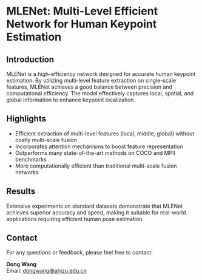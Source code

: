 # MLENet: Multi-Level Efficient Network for Human Keypoint Estimation

## Introduction

MLENet is a high-efficiency network designed for accurate human keypoint estimation. By utilizing multi-level feature extraction on single-scale features, MLENet achieves a good balance between precision and computational efficiency. The model effectively captures local, spatial, and global information to enhance keypoint localization.

## Highlights

- Efficient extraction of multi-level features (local, middle, global) without costly multi-scale fusion  
- Incorporates attention mechanisms to boost feature representation  
- Outperforms many state-of-the-art methods on COCO and MPII benchmarks  
- More computationally efficient than traditional multi-scale fusion networks

## Results

Extensive experiments on standard datasets demonstrate that MLENet achieves superior accuracy and speed, making it suitable for real-world applications requiring efficient human pose estimation.

## Contact

For any questions or feedback, please feel free to contact:

**Dong Wang**  
Email: [dongwang@ahjzu.edu.cn](mailto:dongwang@ahjzu.edu.cn)
